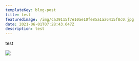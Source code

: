 ```yaml
---
templateKey: blog-post
title: test
featuredimage: /img/ca39115f7e10ae10fe85a1aa6415f8c0.jpg
date: 2021-06-01T07:28:43.647Z
description: test
---
```

test

![](/img/ca39115f7e10ae10fe85a1aa6415f8c0.jpg)